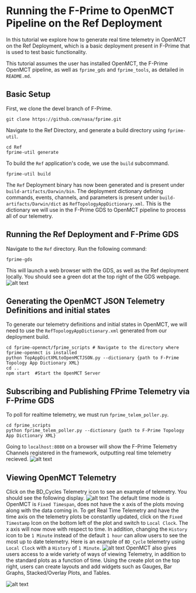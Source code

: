 # Running the F-Prime to OpenMCT Pipeline on the Ref Deployment
In this tutorial we explore how to generate real time telemetry in OpenMCT on the Ref Deployment, which is a basic deployment present in F-Prime that is used to test basic functionality. 

This tutorial assumes the user has installed OpenMCT, the F-Prime OpenMCT pipeline, as well as `fprime_gds` and `fprime_tools`, as detailed in `README.md`. 

## Basic Setup
First, we clone the devel branch of F-Prime.
```
git clone https://github.com/nasa/fprime.git
```
Navigate to the Ref Directory, and generate a build directory using `fprime-util`.
```
cd Ref
fprime-util generate 
```
To build the `Ref` application's code, we use the `build` subcommand.
```
fprime-util build
```
The `Ref` Deployment binary has now been generated and is present under `build-artifacts/Darwin/bin`. The deployment dictionary defining commands, events, channels, and parameters is present under `build-artifacts/Darwin/dict` as `RefTopologyAppDictionary.xml`. This is the dictionary we will use in the F-Prime GDS to OpenMCT pipeline to process all of our telemetry. 

## Running the Ref Deployment and F-Prime GDS 
Navigate to the `Ref` directory. Run the following command:
```
fprime-gds
```
This will launch a web browser with the GDS, as well as the Ref deployment locally. You should see a green dot at the top right of the GDS webpage.
![alt text](https://github.com/mohitsingh999/fprime-openmct/blob/devel/images/RefDeploymentGDS.png)

## Generating the OpenMCT JSON Telemetry Definitions and initial states
To generate our telemetry definitions and initial states in OpenMCT, we will need to use the `RefTopologyAppDictionary.xml` generated from our deployment build. 
```
cd fprime-openmct/fprime_scripts # Navigate to the directory where fprime-openmct is installed
python TopAppDictXMLtoOpenMCTJSON.py --dictionary {path to F-Prime Topology App Dictionary XML}
cd ..
npm start  #Start the OpenMCT Server
```

## Subscribing and Publishing FPrime Telemetry via F-Prime GDS 
To poll for realtime telemetry, we must run `fprime_telem_poller.py`. 
```
cd fprime_scripts
python fprime_telem_poller.py --dictionary {path to F-Prime Topology App Dictionary XML} 
```
Going to `localhost:8080` on a browser will show the F-Prime Telemetry Channels registered in the framework, outputting real time telemetry recieved. 
![alt text](https://github.com/mohitsingh999/fprime-openmct/blob/devel/images/RefDeploymentOpenMCTTelemChannels.png)

## Viewing OpenMCT Telemetry
Click on the BD_Cycles Telemetry icon to see an example of telemetry. You should see the following display. 
![alt text](https://github.com/mohitsingh999/fprime-openmct/blob/devel/images/RefDeploymentOpenMCTTelemBDCycles.png)
The default time mode is OpenMCT is `Fixed Timespan`, does not have the x axis of the plots moving along with the data coming in. To get Real Time Telemetry and have the time axis on the telemetry plots be constantly updated, click on the `Fixed Timestamp` Icon on the bottom left of the plot and switch to `Local Clock`. The x axis will now move with respect to time. In addition, changing the `History` icon to be `1 Minute` instead of the default `1 hour` can allow users to see the most up to date telemetry. Here is an example of `BD_Cycle` telemetry using `Local Clock` with a `History` of `1 Minute`. 
![alt text](https://github.com/mohitsingh999/fprime-openmct/blob/devel/images/RefDeploymentOpenMCTTelemRealTime1MinBDCycles.png)
OpenMCT also gives users access to a wide variety of ways of viewing Telemetry, in addition to the standard plots as a function of time. Using the create plot on the top right, users can create layouts and add widgets such as Gauges, Bar Graphs, Stacked/Overlay Plots, and Tables.


![alt text](https://github.com/mohitsingh999/fprime-openmct/blob/devel/images/RefDeploymentOpenMCTTelemPlugins.png)





